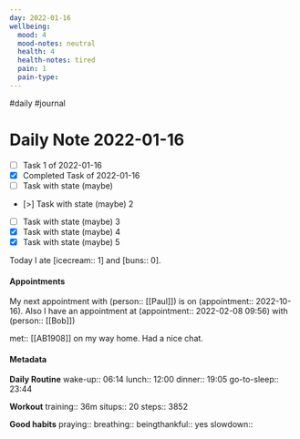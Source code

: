 ```yaml
---
day: 2022-01-16
wellbeing:
  mood: 4
  mood-notes: neutral
  health: 4
  health-notes: tired
  pain: 1
  pain-type: 
---
```

#daily #journal

# Daily Note 2022-01-16

- [ ] Task 1 of 2022-01-16
- [x] Completed Task of 2022-01-16
- [ ] Task with state (maybe)
- [>] Task with state (maybe) 2
- [ ] Task with state (maybe) 3
- [x] Task with state (maybe) 4
- [x] Task with state (maybe) 5

Today I ate [icecream:: 1] and [buns:: 0].

#### Appointments
My next appointment with (person:: [[Paul]]) is on (appointment:: 2022-10-16).
Also I have an appointment at (appointment:: 2022-02-08 09:56) with (person:: [[Bob]])

met:: [[AB1908]] on my way home. Had a nice chat.

#### Metadata

**Daily Routine**
wake-up:: 06:14
lunch:: 12:00
dinner:: 19:05
go-to-sleep:: 23:44

**Workout**
training:: 36m
situps:: 20
steps:: 3852

**Good habits**
praying:: 
breathing:: 
beingthankful:: yes
slowdown:: 

